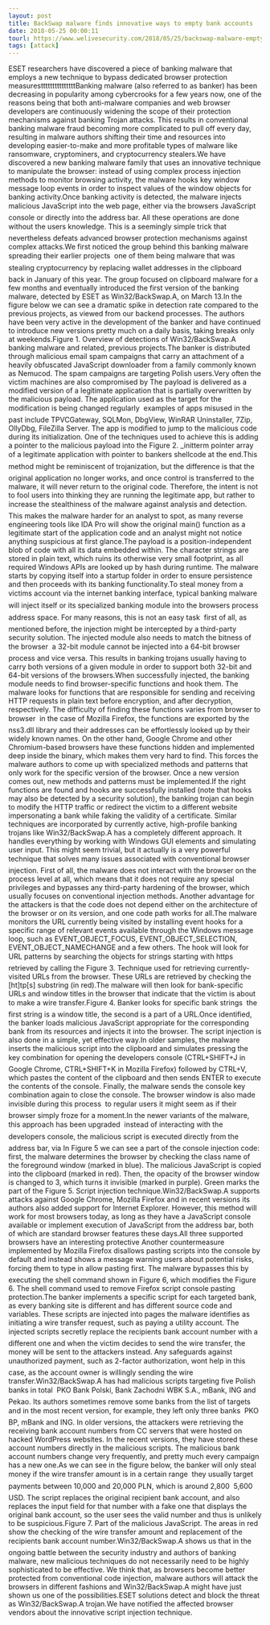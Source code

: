 ```yaml
---
layout: post
title: BackSwap malware finds innovative ways to empty bank accounts
date: 2018-05-25 00:00:11
tourl: https://www.welivesecurity.com/2018/05/25/backswap-malware-empty-bank-accounts/
tags: [attack]
---
```

ESET researchers have discovered a piece of banking malware that employs a new technique to bypass dedicated browser protection measurestttttttttttttttBanking malware (also referred to as banker) has been decreasing in popularity among cybercrooks for a few years now, one of the reasons being that both anti-malware companies and web browser developers are continuously widening the scope of their protection mechanisms against banking Trojan attacks. This results in conventional banking malware fraud becoming more complicated to pull off every day, resulting in malware authors shifting their time and resources into developing easier-to-make and more profitable types of malware like ransomware, cryptominers, and cryptocurrency stealers.We have discovered a new banking malware family that uses an innovative technique to manipulate the browser: instead of using complex process injection methods to monitor browsing activity, the malware hooks key window message loop events in order to inspect values of the window objects for banking activity.Once banking activity is detected, the malware injects malicious JavaScript into the web page, either via the browsers JavaScript console or directly into the address bar. All these operations are done without the users knowledge. This is a seemingly simple trick that nevertheless defeats advanced browser protection mechanisms against complex attacks.We first noticed the group behind this banking malware spreading their earlier projects  one of them being malware that was stealing cryptocurrency by replacing wallet addresses in the clipboard  back in January of this year. The group focused on clipboard malware for a few months and eventually introduced the first version of the banking malware, detected by ESET as Win32/BackSwap.A, on March 13.In the figure below we can see a dramatic spike in detection rate compared to the previous projects, as viewed from our backend processes. The authors have been very active in the development of the banker and have continued to introduce new versions pretty much on a daily basis, taking breaks only at weekends.Figure 1. Overview of detections of Win32/BackSwap.A banking malware and related, previous projects.The banker is distributed through malicious email spam campaigns that carry an attachment of a heavily obfuscated JavaScript downloader from a family commonly known as Nemucod. The spam campaigns are targeting Polish users.Very often the victim machines are also compromised by The payload is delivered as a modified version of a legitimate application that is partially overwritten by the malicious payload. The application used as the target for the modification is being changed regularly  examples of apps misused in the past include TPVCGateway, SQLMon, DbgView, WinRAR Uninstaller, 7Zip, OllyDbg, FileZilla Server. The app is modified to jump to the malicious code during its initialization. One of the techniques used to achieve this is adding a pointer to the malicious payload into the Figure 2. _initterm pointer array of a legitimate application with pointer to bankers shellcode at the end.This method might be reminiscent of trojanization, but the difference is that the original application no longer works, and once control is transferred to the malware, it will never return to the original code. Therefore, the intent is not to fool users into thinking they are running the legitimate app, but rather to increase the stealthiness of the malware against analysis and detection. This makes the malware harder for an analyst to spot, as many reverse engineering tools like IDA Pro will show the original main() function as a legitimate start of the application code and an analyst might not notice anything suspicious at first glance.The payload is a position-independent blob of code with all its data embedded within. The character strings are stored in plain text, which ruins its otherwise very small footprint, as all required Windows APIs are looked up by hash during runtime. The malware starts by copying itself into a startup folder in order to ensure persistence and then proceeds with its banking functionality.To steal money from a victims account via the internet banking interface, typical banking malware will inject itself or its specialized banking module into the browsers process address space. For many reasons, this is not an easy task  first of all, as mentioned before, the injection might be intercepted by a third-party security solution. The injected module also needs to match the bitness of the browser  a 32-bit module cannot be injected into a 64-bit browser process and vice versa. This results in banking trojans usually having to carry both versions of a given module in order to support both 32-bit and 64-bit versions of the browsers.When successfully injected, the banking module needs to find browser-specific functions and hook them. The malware looks for functions that are responsible for sending and receiving HTTP requests in plain text before encryption, and after decryption, respectively. The difficulty of finding these functions varies from browser to browser  in the case of Mozilla Firefox, the functions are exported by the nss3.dll library and their addresses can be effortlessly looked up by their widely known names. On the other hand, Google Chrome and other Chromium-based browsers have these functions hidden and implemented deep inside the binary, which makes them very hard to find. This forces the malware authors to come up with specialized methods and patterns that only work for the specific version of the browser. Once a new version comes out, new methods and patterns must be implemented.If the right functions are found and hooks are successfully installed (note that hooks may also be detected by a security solution), the banking trojan can begin to modify the HTTP traffic or redirect the victim to a different website impersonating a bank while faking the validity of a certificate. Similar techniques are incorporated by currently active, high-profile banking trojans like Win32/BackSwap.A has a completely different approach. It handles everything by working with Windows GUI elements and simulating user input. This might seem trivial, but it actually is a very powerful technique that solves many issues associated with conventional browser injection. First of all, the malware does not interact with the browser on the process level at all, which means that it does not require any special privileges and bypasses any third-party hardening of the browser, which usually focuses on conventional injection methods. Another advantage for the attackers is that the code does not depend either on the architecture of the browser or on its version, and one code path works for all.The malware monitors the URL currently being visited by installing event hooks for a specific range of relevant events available through the Windows message loop, such as EVENT_OBJECT_FOCUS, EVENT_OBJECT_SELECTION, EVENT_OBJECT_NAMECHANGE and a few others. The hook will look for URL patterns by searching the objects for strings starting with https retrieved by calling the Figure 3. Technique used for retrieving currently-visited URLs from the browser. These URLs are retrieved by checking the [ht]tp[s] substring (in red).The malware will then look for bank-specific URLs and window titles in the browser that indicate that the victim is about to make a wire transfer.Figure 4. Banker looks for specific bank strings  the first string is a window title, the second is a part of a URL.Once identified, the banker loads malicious JavaScript appropriate for the corresponding bank from its resources and injects it into the browser. The script injection is also done in a simple, yet effective way.In older samples, the malware inserts the malicious script into the clipboard and simulates pressing the key combination for opening the developers console (CTRL+SHIFT+J in Google Chrome, CTRL+SHIFT+K in Mozilla Firefox) followed by CTRL+V, which pastes the content of the clipboard and then sends ENTER to execute the contents of the console. Finally, the malware sends the console key combination again to close the console. The browser window is also made invisible during this process  to regular users it might seem as if their browser simply froze for a moment.In the newer variants of the malware, this approach has been upgraded  instead of interacting with the developers console, the malicious script is executed directly from the address bar, via In Figure 5 we can see a part of the console injection code: first, the malware determines the browser by checking the class name of the foreground window (marked in blue). The malicious JavaScript is copied into the clipboard (marked in red). Then, the opacity of the browser window is changed to 3, which turns it invisible (marked in purple). Green marks the part of the Figure 5. Script injection technique.Win32/BackSwap.A supports attacks against Google Chrome, Mozilla Firefox and in recent versions its authors also added support for Internet Explorer. However, this method will work for most browsers today, as long as they have a JavaScript console available or implement execution of JavaScript from the address bar, both of which are standard browser features these days.All three supported browsers have an interesting protective Another countermeasure implemented by Mozilla Firefox disallows pasting scripts into the console by default and instead shows a message warning users about potential risks, forcing them to type in allow pasting first. The malware bypasses this by executing the shell command shown in Figure 6, which modifies the Figure 6. The shell command used to remove Firefox script console pasting protection.The banker implements a specific script for each targeted bank, as every banking site is different and has different source code and variables. These scripts are injected into pages the malware identifies as initiating a wire transfer request, such as paying a utility account. The injected scripts secretly replace the recipients bank account number with a different one and when the victim decides to send the wire transfer, the money will be sent to the attackers instead. Any safeguards against unauthorized payment, such as 2-factor authorization, wont help in this case, as the account owner is willingly sending the wire transfer.Win32/BackSwap.A has had malicious scripts targeting five Polish banks in total  PKO Bank Polski, Bank Zachodni WBK S.A., mBank, ING and Pekao. Its authors sometimes remove some banks from the list of targets and in the most recent version, for example, they left only three banks  PKO BP, mBank and ING. In older versions, the attackers were retrieving the receiving bank account numbers from CC servers that were hosted on hacked WordPress websites. In the recent versions, they have stored these account numbers directly in the malicious scripts. The malicious bank account numbers change very frequently, and pretty much every campaign has a new one.As we can see in the figure below, the banker will only steal money if the wire transfer amount is in a certain range  they usually target payments between 10,000 and 20,000 PLN, which is around 2,800  5,600 USD. The script replaces the original recipient bank account, and also replaces the input field for that number with a fake one that displays the original bank account, so the user sees the valid number and thus is unlikely to be suspicious.Figure 7. Part of the malicious JavaScript. The areas in red show the checking of the wire transfer amount and replacement of the recipients bank account number.Win32/BackSwap.A shows us that in the ongoing battle between the security industry and authors of banking malware, new malicious techniques do not necessarily need to be highly sophisticated to be effective. We think that, as browsers become better protected from conventional code injection, malware authors will attack the browsers in different fashions and Win32/BackSwap.A might have just shown us one of the possibilities.ESET solutions detect and block the threat as Win32/BackSwap.A trojan.We have notified the affected browser vendors about the innovative script injection technique.